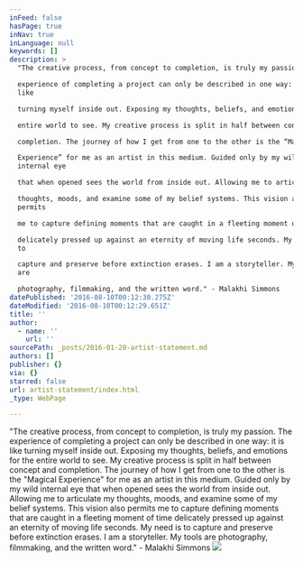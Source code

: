 ```yaml
---
inFeed: false
hasPage: true
inNav: true
inLanguage: null
keywords: []
description: >
  "The creative process, from concept to completion, is truly my passion. The

  experience of completing a project can only be described in one way: it is
  like

  turning myself inside out. Exposing my thoughts, beliefs, and emotions for the

  entire world to see. My creative process is split in half between concept and

  completion. The journey of how I get from one to the other is the “Magical

  Experience” for me as an artist in this medium. Guided only by my wild
  internal eye

  that when opened sees the world from inside out. Allowing me to articulate my

  thoughts, moods, and examine some of my belief systems. This vision also
  permits

  me to capture defining moments that are caught in a fleeting moment of time

  delicately pressed up against an eternity of moving life seconds. My need is
  to

  capture and preserve before extinction erases. I am a storyteller. My tools
  are

  photography, filmmaking, and the written word." - Malakhi Simmons
datePublished: '2016-08-10T00:12:30.275Z'
dateModified: '2016-08-10T00:12:29.651Z'
title: ''
author:
  - name: ''
    url: ''
sourcePath: _posts/2016-01-20-artist-statement.md
authors: []
publisher: {}
via: {}
starred: false
url: artist-statement/index.html
_type: WebPage

---
```

"The creative process, from concept to completion, is truly my passion. The
experience of completing a project can only be described in one way: it is like
turning myself inside out. Exposing my thoughts, beliefs, and emotions for the
entire world to see. My creative process is split in half between concept and
completion. The journey of how I get from one to the other is the "Magical
Experience" for me as an artist in this medium. Guided only by my wild internal eye
that when opened sees the world from inside out. Allowing me to articulate my
thoughts, moods, and examine some of my belief systems. This vision also permits
me to capture defining moments that are caught in a fleeting moment of time
delicately pressed up against an eternity of moving life seconds. My need is to
capture and preserve before extinction erases. I am a storyteller. My tools are
photography, filmmaking, and the written word." - Malakhi Simmons
![](https://the-grid-user-content.s3-us-west-2.amazonaws.com/93bb47e0-987b-4946-9ce1-47a67c923d64.jpg)
